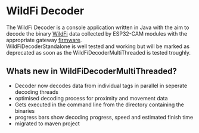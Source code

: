 # WildFi Decoder

The WildFi Decoder is a console application written in Java with the aim to decode the binary [WildFi](https://github.com/trichl/WildFiOpenSource) data collected by ESP32-CAM modules with the appropriate gateway [firmware](https://github.com/trichl/WildFiOpenSource/tree/main/ESP32CAMGateway).  
WildFiDecoderStandalone is well tested and working but will be marked as deprecated as soon as the WildFiDecoderMultiThreaded is tested troughly. 

## Whats new in WildFiDecoderMultiThreaded?
- Decoder now decodes data from individual tags in parallel in seperate decoding threads
- optimised decoding process for proximity and movement data
- Gets executed in the command line from the directory containing the binaries
- progress bars show decoding progress, speed and estimated finish time
- migrated to maven project